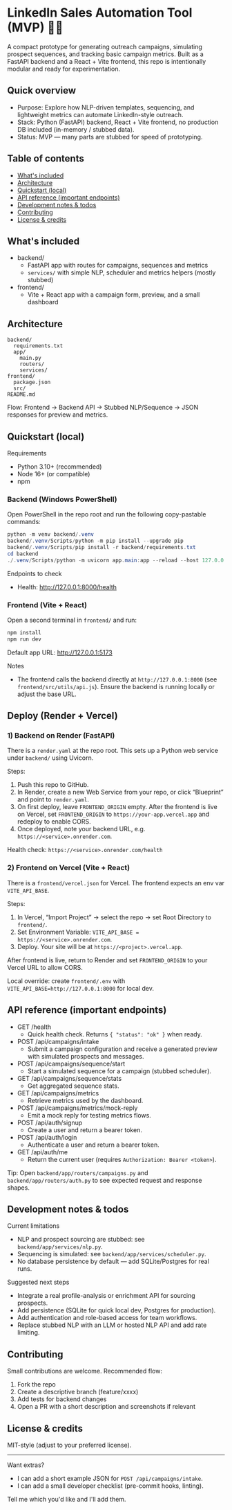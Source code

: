 # LinkedIn Sales Automation Tool (MVP) 🔗🤖

A compact prototype for generating outreach campaigns, simulating prospect sequences, and tracking basic campaign metrics. Built as a FastAPI backend and a React + Vite frontend, this repo is intentionally modular and ready for experimentation.

## Quick overview

- Purpose: Explore how NLP-driven templates, sequencing, and lightweight metrics can automate LinkedIn-style outreach.
- Stack: Python (FastAPI) backend, React + Vite frontend, no production DB included (in-memory / stubbed data).
- Status: MVP — many parts are stubbed for speed of prototyping.

## Table of contents

- [What's included](#whats-included)
- [Architecture](#architecture)
- [Quickstart (local)](#quickstart-local)
- [API reference (important endpoints)](#api-reference-important-endpoints)
- [Development notes & todos](#development-notes--todos)
- [Contributing](#contributing)
- [License & credits](#license--credits)

## What's included

- backend/
  - FastAPI app with routes for campaigns, sequences and metrics
  - `services/` with simple NLP, scheduler and metrics helpers (mostly stubbed)
- frontend/
  - Vite + React app with a campaign form, preview, and a small dashboard

## Architecture

```
backend/
  requirements.txt
  app/
    main.py
    routers/
    services/
frontend/
  package.json
  src/
README.md
```

Flow: Frontend -> Backend API -> Stubbed NLP/Sequence -> JSON responses for preview and metrics.

## Quickstart (local)

Requirements
- Python 3.10+ (recommended)
- Node 16+ (or compatible)
- npm

### Backend (Windows PowerShell)

Open PowerShell in the repo root and run the following copy-pastable commands:

```powershell
python -m venv backend/.venv
backend/.venv/Scripts/python -m pip install --upgrade pip
backend/.venv/Scripts/pip install -r backend/requirements.txt
cd backend
./.venv/Scripts/python -m uvicorn app.main:app --reload --host 127.0.0.1 --port 8000
```

Endpoints to check
- Health: http://127.0.0.1:8000/health



### Frontend (Vite + React)

Open a second terminal in `frontend/` and run:

```bash
npm install
npm run dev
```

Default app URL: http://127.0.0.1:5173

Notes
- The frontend calls the backend directly at `http://127.0.0.1:8000` (see `frontend/src/utils/api.js`). Ensure the backend is running locally or adjust the base URL.

## Deploy (Render + Vercel)

### 1) Backend on Render (FastAPI)

There is a `render.yaml` at the repo root. This sets up a Python web service under `backend/` using Uvicorn.

Steps:
1. Push this repo to GitHub.
2. In Render, create a new Web Service from your repo, or click “Blueprint” and point to `render.yaml`.
3. On first deploy, leave `FRONTEND_ORIGIN` empty. After the frontend is live on Vercel, set `FRONTEND_ORIGIN` to `https://your-app.vercel.app` and redeploy to enable CORS.
4. Once deployed, note your backend URL, e.g. `https://<service>.onrender.com`.

Health check: `https://<service>.onrender.com/health`

### 2) Frontend on Vercel (Vite + React)

There is a `frontend/vercel.json` for Vercel. The frontend expects an env var `VITE_API_BASE`.

Steps:
1. In Vercel, “Import Project” → select the repo → set Root Directory to `frontend/`.
2. Set Environment Variable: `VITE_API_BASE = https://<service>.onrender.com`.
3. Deploy. Your site will be at `https://<project>.vercel.app`.

After frontend is live, return to Render and set `FRONTEND_ORIGIN` to your Vercel URL to allow CORS.

Local override: create `frontend/.env` with `VITE_API_BASE=http://127.0.0.1:8000` for local dev.

## API reference (important endpoints)

- GET /health
  - Quick health check. Returns `{ "status": "ok" }` when ready.
- POST /api/campaigns/intake
  - Submit a campaign configuration and receive a generated preview with simulated prospects and messages.
- POST /api/campaigns/sequence/start
  - Start a simulated sequence for a campaign (stubbed scheduler).
- GET /api/campaigns/sequence/stats
  - Get aggregated sequence stats.
- GET /api/campaigns/metrics
  - Retrieve metrics used by the dashboard.
- POST /api/campaigns/metrics/mock-reply
  - Emit a mock reply for testing metrics flows.
- POST /api/auth/signup
  - Create a user and return a bearer token.
- POST /api/auth/login
  - Authenticate a user and return a bearer token.
- GET /api/auth/me
  - Return the current user (requires `Authorization: Bearer <token>`).

Tip: Open `backend/app/routers/campaigns.py` and `backend/app/routers/auth.py` to see expected request and response shapes.

## Development notes & todos

Current limitations
- NLP and prospect sourcing are stubbed: see `backend/app/services/nlp.py`.
- Sequencing is simulated: see `backend/app/services/scheduler.py`.
- No database persistence by default — add SQLite/Postgres for real runs.

Suggested next steps
- Integrate a real profile-analysis or enrichment API for sourcing prospects.
- Add persistence (SQLite for quick local dev, Postgres for production).
- Add authentication and role-based access for team workflows.
- Replace stubbed NLP with an LLM or hosted NLP API and add rate limiting.

## Contributing

Small contributions are welcome. Recommended flow:
1. Fork the repo
2. Create a descriptive branch (feature/xxxx)
3. Add tests for backend changes
4. Open a PR with a short description and screenshots if relevant

## License & credits

MIT-style (adjust to your preferred license).

---

Want extras?
- I can add a short example JSON for `POST /api/campaigns/intake`.
- I can add a small developer checklist (pre-commit hooks, linting).

Tell me which you'd like and I'll add them.
